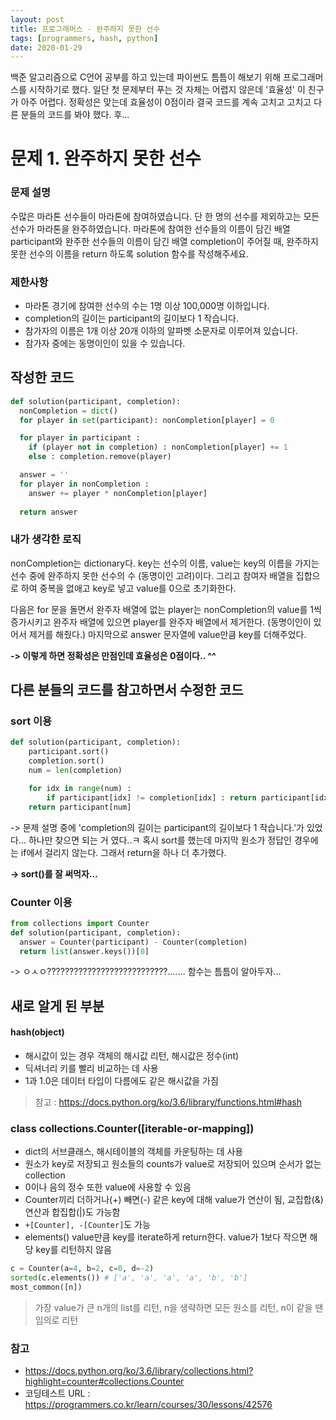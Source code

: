 ```yaml
---
layout: post
title: 프로그래머스 - 완주하지 못한 선수
tags: [programmers, hash, python]
date: 2020-01-29
---
```


백준 알고리즘으로 C언어 공부를 하고 있는데 파이썬도 틈틈이 해보기 위해 프로그래머스를 시작하기로 했다.
일단 첫 문제부터 푸는 것 자체는 어렵지 않은데 '효율성' 이 친구가 아주 어렵다. 정확성은 맞는데 효율성이 0점이라 결국 코드를 계속 고치고 고치고 다른 분들의 코드를 봐야 했다. 후...

# 문제 1. 완주하지 못한 선수
 
### 문제 설명

수많은 마라톤 선수들이 마라톤에 참여하였습니다. 단 한 명의 선수를 제외하고는 모든 선수가 마라톤을 완주하였습니다.
마라톤에 참여한 선수들의 이름이 담긴 배열 participant와 완주한 선수들의 이름이 담긴 배열 completion이 주어질 때,
완주하지 못한 선수의 이름을 return 하도록 solution 함수를 작성해주세요.
 
### 제한사항

- 마라톤 경기에 참여한 선수의 수는 1명 이상 100,000명 이하입니다.
- completion의 길이는 participant의 길이보다 1 작습니다.
- 참가자의 이름은 1개 이상 20개 이하의 알파벳 소문자로 이루어져 있습니다.
- 참가자 중에는 동명이인이 있을 수 있습니다.

## 작성한 코드

```python
def solution(participant, completion):
  nonCompletion = dict()
  for player in set(participant): nonCompletion[player] = 0

  for player in participant :
    if (player not in completion) : nonCompletion[player] += 1
    else : completion.remove(player)

  answer = ''
  for player in nonCompletion :
    answer += player * nonCompletion[player]
  
  return answer
```

### 내가 생각한 로직

nonCompletion는 dictionary다.
key는 선수의 이름, value는 key의 이름을 가지는 선수 중에 완주하지 못한 선수의 수 (동명이인 고려)이다.
그리고 참여자 배열을 집합으로 하여 중복을 없애고 key로 넣고 value를 0으로 초기화한다. 

다음은 for 문을 돌면서 완주자 배열에 없는 player는 nonCompletion의 value를 1씩 증가시키고
완주자 배열에 있으면 player를 완주자 배열에서 제거한다. (동명이인이 있어서 제거를 해줬다.)
마지막으로 answer 문자열에 value만큼 key를 더해주었다. 

**-> 이렇게 하면 정확성은 만점인데 효율성은 0점이다.. ^^**

## 다른 분들의 코드를 참고하면서 수정한 코드

### sort 이용

```python
def solution(participant, completion):
    participant.sort()
    completion.sort()
    num = len(completion)

    for idx in range(num) :
        if participant[idx] != completion[idx] : return participant[idx]
    return participant[num]
```

-> 문제 설명 중에 'completion의 길이는 participant의 길이보다 1 작습니다.'가 있었다... 하나만 찾으면 되는 거 였다..ㅋ
혹시 sort를 했는데 마지막 원소가 정답인 경우에는 if에서 걸리지 않는다. 그래서 return을 하나 더 추가했다.

**-> sort()를 잘 써먹자...**


### Counter 이용

```python
from collections import Counter
def solution(participant, completion): 
  answer = Counter(participant) - Counter(completion) 
  return list(answer.keys())[0]
```
-> ㅇㅅㅇ???????????????????????????....... 함수는 틈틈이 알아두자...

## 새로 알게 된 부분

#### hash(object)

- 해시값이 있는 경우 객체의 해시값 리턴, 해시값은 정수(int)
- 딕셔너리 키를 빨리 비교하는 데 사용
- 1과 1.0은 데이터 타입이 다름에도 같은 해시값을 가짐

>참고 : https://docs.python.org/ko/3.6/library/functions.html#hash

### class collections.Counter([iterable-or-mapping])

- dict의 서브클래스, 해시테이블의 객체를 카운팅하는 데 사용
- 원소가 key로 저장되고 원소들의 counts가 value로 저장되어 있으며 순서가 없는 collection
- 0이나 음의 정수 또한 value에 사용할 수 있음
- Counter끼리 더하거나(+) 빼면(-) 같은 key에 대해 value가 연산이 됨, 교집합(&) 연산과 합집합(|)도 가능함
- `+[Counter], -[Counter]`도 가능
- elements()	value만큼 key를 iterate하게 return한다. value가 1보다 작으면 해당 key를 리턴하지 않음

```python
c = Counter(a=4, b=2, c=0, d=-2) 
sorted(c.elements()) # ['a', 'a', 'a', 'a', 'b', 'b']
most_common([n])
```
> 가장 value가 큰 n개의 list를 리턴, n을 생략하면 모든 원소를 리턴, n이 같을 땐 임의로 리턴
 
### 참고
- https://docs.python.org/ko/3.6/library/collections.html?highlight=counter#collections.Counter
- 코딩테스트 URL : https://programmers.co.kr/learn/courses/30/lessons/42576
